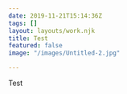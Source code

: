 ```yaml
---
date: 2019-11-21T15:14:36Z
tags: []
layout: layouts/work.njk
title: Test
featured: false
image: "/images/Untitled-2.jpg"

---
```

Test